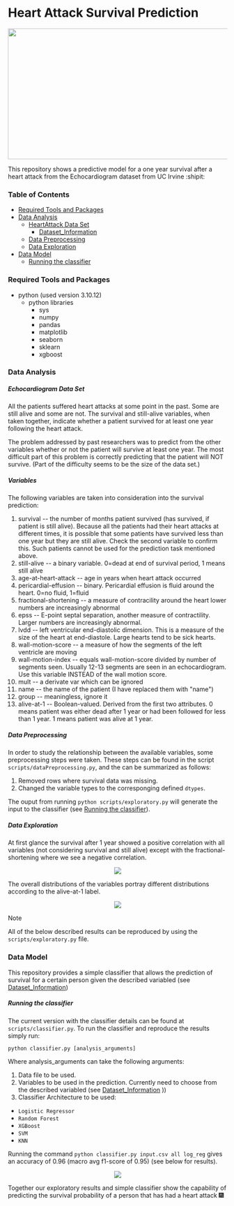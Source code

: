 # Heart Attack Survival Prediction

<p align="center">
<img src="assets/Heart-attack-1-1000x600.jpg" width="600" height="300">
</p>

This repository shows a predictive model for a one year survival after a heart attack from the Echocardiogram dataset from UC Irvine :shipit:

### Table of Contents
- [Required Tools and Packages](#Required-Tools-and-Packages)
- [Data Analysis](#Data-Analysis)
  - [HeartAttack Data Set](#Echocardiogram-Data-Set)
    - [Dataset_Information](#Dataset-Information) 
  - [Data Preprocessing](#Data-Preprocessing)
  - [Data Exploration](#Data-Exploration)
- [Data Model](#Data-Model)
  - [Running the classifier](#Running-the-classifier)

<a name="Required-Tools-and-Packages"></a>
### Required Tools and Packages

* python (used version 3.10.12)
  - python libraries
    - sys
    - numpy
    - pandas
    - matplotlib
    - seaborn
    - sklearn
    - xgboost

<a name="Dataset-Analysis"></a>
### Data Analysis

<a name="Echocardiogram-Data-Set"></a>
##### Echocardiogram Data Set
All the patients suffered heart attacks at some point in the past. Some are still alive and some are not.  The survival and still-alive variables, when taken together, indicate whether a patient survived for at least one year following the heart attack.  

The problem addressed by past researchers was to predict from the other variables whether or not the patient will survive at least one year.  The most difficult part of this problem is correctly predicting that the patient will NOT survive.  (Part of the difficulty seems to be the size of the data set.)

<a name="Dataset-Information"></a>
##### Variables
The following variables are taken into consideration into the survival prediction:

   1. survival -- the number of months patient survived (has survived, if patient is still alive).  Because all the patients had their heart attacks at different times, it is possible that some patients have survived less than one year but they are still alive.  Check the second variable to confirm this.  Such patients cannot be used for the prediction task mentioned above.
   2. still-alive -- a binary variable.  0=dead at end of survival period, 1 means still alive 
   3. age-at-heart-attack -- age in years when heart attack occurred
   4. pericardial-effusion -- binary. Pericardial effusion is fluid around the heart.  0=no fluid, 1=fluid
   5. fractional-shortening -- a measure of contracility around the heart lower numbers are increasingly abnormal
   6. epss -- E-point septal separation, another measure of contractility.  Larger numbers are increasingly abnormal.
   7. lvdd -- left ventricular end-diastolic dimension.  This is a measure of the size of the heart at end-diastole. Large hearts tend to be sick hearts.
   8. wall-motion-score -- a measure of how the segments of the left ventricle are moving
   9. wall-motion-index -- equals wall-motion-score divided by number of segments seen.  Usually 12-13 segments are seen in an echocardiogram.  Use this variable INSTEAD of the wall motion score.
   10. mult -- a derivate var which can be ignored
   11. name -- the name of the patient (I have replaced them with "name")
   12. group -- meaningless, ignore it
   13. alive-at-1 -- Boolean-valued. Derived from the first two attributes. 0 means patient was either dead after 1 year or had been followed for less than 1 year.  1 means patient was alive at 1 year.

<a name="Data-Preprocessing"></a>
##### Data Preprocessing

In order to study the relationship between the available variables, some preprocessing steps were taken. These steps can be found in the script `scripts/dataPreprocessing.py`, and the can be summarized as follows:

1. Removed rows where survival data was missing.
2. Changed the variable types to the corresponging defined `dtypes`.

The ouput from running `python scripts/exploratory.py` will generate the input to the classifier (see [Running the classifier](#Running-the-classifier)). 

<a name="Data-Exploration"></a>
##### Data Exploration

At first glance the survival after 1 year showed a positive correlation with all variables (not considering survival and still alive) except with the fractional-shortening where we see a negative correlation.

<p align="center">
<img src="assets/corr_matrix.png">
</p>

The overall distributions of the variables portray different distributions according to the alive-at-1 label.

<p align="center">
<img src="assets/dist_matrix.png">
</p>

> [!NOTE]
> All of the below described results can be reproduced by using the `scripts/exploratory.py` file.

<a name="Data-Model"></a>
### Data Model

This repository provides a simple classifier that allows the prediction of survival for a certain person given the described variabled (see [Dataset_Information](#Dataset-Information))

<a name="Running-the-classifier"></a>
##### Running the classifier

The current version with the classifier details can be found at `scripts/classifier.py`. To run the classifier and reproduce the results simply run:

`python classifier.py [analysis_arguments]`

Where analysis_arguments can take the following arguments:

1. Data file to be used.
2. Variables to be used in the prediction. Currently need to choose from the described variabled (see [Dataset_Information](#Dataset-Information) ))
3. Classifier Architecture to be used:
  * `Logistic Regressor`
  * `Random Forest`
  * `XGBoost`
  * `SVM`
  * `KNN`

Running the command `python classifier.py input.csv all log_reg` gives an accuracy of 0.96 (macro avg f1-score of 0.95) (see below for results).

<p align="center">
<img src="assets/4_plots_grid.png">
</p>

Together our exploratory results and simple classifier show the capability of predicting the survival probability of a person that has had a heart attack 🎆

